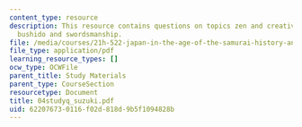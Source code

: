 ```yaml
---
content_type: resource
description: This resource contains questions on topics zen and creativity, zen religion,
  bushido and swordsmanship.
file: /media/courses/21h-522-japan-in-the-age-of-the-samurai-history-and-film-fall-2006/622076730116f02d818d9b5f1094828b_04studyq_suzuki.pdf
file_type: application/pdf
learning_resource_types: []
ocw_type: OCWFile
parent_title: Study Materials
parent_type: CourseSection
resourcetype: Document
title: 04studyq_suzuki.pdf
uid: 62207673-0116-f02d-818d-9b5f1094828b
---
```

